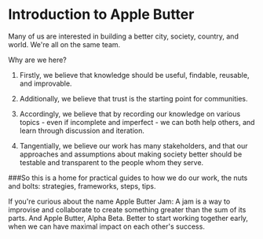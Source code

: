 Introduction to Apple Butter
============================

Many of us are interested in building a better city, society, country, and world. We're all on the same team.

Why are we here?

1. Firstly, we believe that knowledge should be useful, findable, reusable, and improvable.

2. Additionally, we believe that trust is the starting point for communities.

3. Accordingly, we believe that by recording our knowledge on various topics - even if incomplete and imperfect - we can both help others, and learn through discussion and iteration.

4. Tangentially, we believe our work has many stakeholders, and that our approaches and assumptions about making society better should be testable and transparent to the people whom they serve.



###So this is a home for practical guides to how we do our work, the nuts and bolts: strategies, frameworks, steps, tips. 



If you're curious about the name Apple Butter Jam: A jam is a way to improvise and collaborate to create something greater than the sum of its parts. And Apple Butter, Alpha Beta. Better to start working together early, when we can have maximal impact on each other's success.
